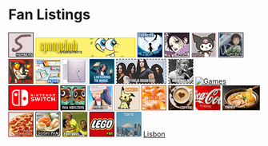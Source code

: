 # Fan Listings

[![Numbers](./img/numbers.gif)](https://decembergirl.net/numbers/)
[![SpongeBob SquarePants](./img/spongebob.png)](http://spongebob.ravenbeauty.net/)
[![Coraline](./img/coraline.gif)](https://fanimated.net/coraline/index.php)
[![Nana](./img/nana.png)](http://arcticrose.net/nana)
[![Kuromi](./img/kuromi.png)](http://hellokitty.ravenbeauty.net/kuromi)
[![Ghibli](./img/ghibli.gif)](http://ghibli.perfectdrug.net)
[![Hellsing](./img/hellsing.gif)](https://michiru.org/hellsing/)
[![Web Design](./img/webdesign.png)](https://fan.enamour.nu/web/)
[![Planning](./img/planning.png)](https://starry-eyed.geensoukai.net/planners/)
[![Music](./img/music.png)](http://roadtonowhere.altervista.org/music)
[![Type O Negative](./img/ton.png)](https://moudoku.com/type)
[![Nine Inch Nails](./img/nin.png)](http://rhythm-emotion.net/nin)
[![Games](./img/vg/gif)](http://powerup.i-heart-you.net/gaming)
[![Nintendo Switch](./img/switch.gif)](http://fan.greenhype.net/switch/)
[![ACNH](./img/acnh.jpg)](https://creativeburst.org/animalcrossing/index.php)
[![Pokémon](./img/pkmn.png)](https://amity.seaincense.com/index.php)
[![Mimikyu](./img/mimikyu.gif)](https://michiru.org/mimikyu/)
[![Bacon](./img/bacon.png)](https://bacon.imora.net/)
[![Coffee](./img/coffee.png)](http://coffeegirl.altervista.org/coffee)
[![Coca-Cola](./img/coke.png)](http://sakura.nu/coke/index.php)
[![Ramen](./img/ramen.png)](https://10-31.net/kara/ramen)
[![Pizza](./img/pizza.png)](http://in-blue-rain.org/pepperoni/)
[![Sushi](./img/sushi.gif)](http://sushi.perfectdrug.net)
[![Football](./img/football.gif)](http://www.ladyrose.buruma.net/soccer)
[![Lego](./img/lego.gif)](https://lego.i-heart-you.net)
[![Tokyo](./img/tokyo.png)](http://sakura.nu/tokyo/index.php)
[Lisbon](http://love.in-blue-rain.org/lisbon/)

